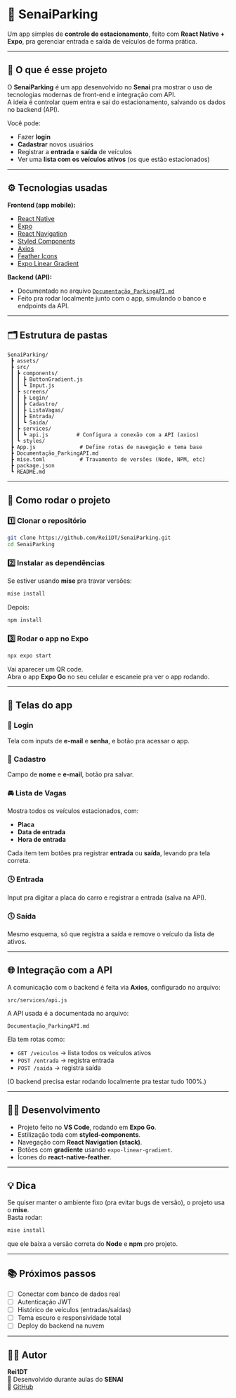 # 🚗 SenaiParking  
Um app simples de **controle de estacionamento**, feito com **React Native + Expo**, pra gerenciar entrada e saída de veículos de forma prática.  

---

## 🧠 O que é esse projeto  
O **SenaiParking** é um app desenvolvido no **Senai** pra mostrar o uso de tecnologias modernas de front-end e integração com API.  
A ideia é controlar quem entra e sai do estacionamento, salvando os dados no backend (API).  

Você pode:  
- Fazer **login**  
- **Cadastrar** novos usuários  
- Registrar a **entrada** e **saída** de veículos  
- Ver uma **lista com os veículos ativos** (os que estão estacionados)  

---

## ⚙️ Tecnologias usadas  

**Frontend (app mobile):**
- [React Native](https://reactnative.dev/)
- [Expo](https://expo.dev/)
- [React Navigation](https://reactnavigation.org/)
- [Styled Components](https://styled-components.com/)
- [Axios](https://axios-http.com/)
- [Feather Icons](https://github.com/oblador/react-native-vector-icons)
- [Expo Linear Gradient](https://docs.expo.dev/versions/latest/sdk/linear-gradient/)

**Backend (API):**
- Documentado no arquivo [`Documentação_ParkingAPI.md`](./Documentação_ParkingAPI.md)
- Feito pra rodar localmente junto com o app, simulando o banco e endpoints da API.  

---

## 🗂️ Estrutura de pastas  

```
SenaiParking/
 ┣ assets/
 ┣ src/
 ┃ ┣ components/
 ┃ ┃ ┣ ButtonGradient.js
 ┃ ┃ ┗ Input.js
 ┃ ┣ screens/
 ┃ ┃ ┣ Login/
 ┃ ┃ ┣ Cadastro/
 ┃ ┃ ┣ ListaVagas/
 ┃ ┃ ┣ Entrada/
 ┃ ┃ ┗ Saida/
 ┃ ┣ services/
 ┃ ┃ ┗ api.js         # Configura a conexão com a API (axios)
 ┃ ┗ styles/
 ┣ App.js              # Define rotas de navegação e tema base
 ┣ Documentação_ParkingAPI.md
 ┣ mise.toml           # Travamento de versões (Node, NPM, etc)
 ┣ package.json
 ┗ README.md
```

---

## 🧰 Como rodar o projeto  

### 1️⃣ Clonar o repositório  
```bash
git clone https://github.com/Rei1DT/SenaiParking.git
cd SenaiParking
```

### 2️⃣ Instalar as dependências  
Se estiver usando **mise** pra travar versões:
```bash
mise install
```

Depois:
```bash
npm install
```

### 3️⃣ Rodar o app no Expo  
```bash
npx expo start
```
Vai aparecer um QR code.  
Abra o app **Expo Go** no seu celular e escaneie pra ver o app rodando.  

---

## 🧩 Telas do app  

### 🔐 Login  
Tela com inputs de **e-mail** e **senha**, e botão pra acessar o app.  

### 🧾 Cadastro  
Campo de **nome** e **e-mail**, botão pra salvar.  

### 🚘 Lista de Vagas  
Mostra todos os veículos estacionados, com:  
- **Placa**
- **Data de entrada**
- **Hora de entrada**  

Cada item tem botões pra registrar **entrada** ou **saída**, levando pra tela correta.  

### 🕓 Entrada  
Input pra digitar a placa do carro e registrar a entrada (salva na API).  

### 🕔 Saída  
Mesmo esquema, só que registra a saída e remove o veículo da lista de ativos.  

---

## 🌐 Integração com a API  

A comunicação com o backend é feita via **Axios**, configurado no arquivo:  
```
src/services/api.js
```

A API usada é a documentada no arquivo:
```
Documentação_ParkingAPI.md
```
Ela tem rotas como:
- `GET /veiculos` → lista todos os veículos ativos  
- `POST /entrada` → registra entrada  
- `POST /saida` → registra saída  

(O backend precisa estar rodando localmente pra testar tudo 100%.)

---

## 🧑‍💻 Desenvolvimento  

- Projeto feito no **VS Code**, rodando em **Expo Go**.  
- Estilização toda com **styled-components**.  
- Navegação com **React Navigation (stack)**.  
- Botões com **gradiente** usando `expo-linear-gradient`.  
- Ícones do **react-native-feather**.  

---

## 💡 Dica  
Se quiser manter o ambiente fixo (pra evitar bugs de versão), o projeto usa o **mise**.  
Basta rodar:
```bash
mise install
```
que ele baixa a versão correta do **Node** e **npm** pro projeto.  

---

## 📚 Próximos passos  
- [ ] Conectar com banco de dados real  
- [ ] Autenticação JWT  
- [ ] Histórico de veículos (entradas/saídas)  
- [ ] Tema escuro e responsividade total  
- [ ] Deploy do backend na nuvem  

---

## 👨‍🔧 Autor  
**Rei1DT**  
📍 Desenvolvido durante aulas do **SENAI**  
🔗 [GitHub](https://github.com/Rei1DT)
